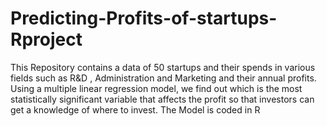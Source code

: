 # Predicting-Profits-of-startups-Rproject
This Repository contains a data of 50 startups and their spends in various fields such as R&amp;D , Administration and Marketing and their annual profits. Using a multiple linear regression model, we find out which is the most statistically significant variable that affects the profit so that investors can get a knowledge of where to invest. The Model is coded in R
